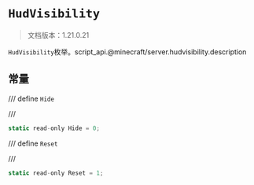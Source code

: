 # `HudVisibility`

> 文档版本：1.21.0.21

`HudVisibility`枚举。script_api.@minecraft/server.hudvisibility.description

## 常量

/// define
`Hide`


///

```js
static read-only Hide = 0;
```


/// define
`Reset`


///

```js
static read-only Reset = 1;
```

